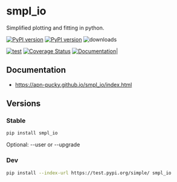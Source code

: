 # smpl_io
Simplified plotting and fitting in python.

[![PyPI version][pypi image]][pypi link] [![PyPI version][pypi versions]][pypi link]  ![downloads](https://img.shields.io/pypi/dm/smpl_io.svg)

[![test][a t image]][a t link]     [![Coverage Status][c t i]][c t l]  [![Documentation][rtd t i]][rtd t l]|

## Documentation

-   <https://apn-pucky.github.io/smpl_io/index.html>

## Versions

### Stable

```sh
pip install smpl_io
```

Optional: --user or --upgrade

### Dev

```sh
pip install --index-url https://test.pypi.org/simple/ smpl_io
```

[doc stable]: https://apn-pucky.github.io/smpl_io/index.html
[doc test]: https://apn-pucky.github.io/smpl_io/test/index.html

[pypi image]: https://badge.fury.io/py/smpl_io.svg
[pypi link]: https://pypi.org/project/smpl_io/
[pypi versions]: https://img.shields.io/pypi/pyversions/smpl_io.svg

[a s image]: https://github.com/APN-Pucky/smpl_io/actions/workflows/stable.yml/badge.svg
[a s link]: https://github.com/APN-Pucky/smpl_io/actions/workflows/stable.yml
[a t link]: https://github.com/APN-Pucky/smpl_io/actions/workflows/test.yml
[a t image]: https://github.com/APN-Pucky/smpl_io/actions/workflows/test.yml/badge.svg

[cc s q i]: https://app.codacy.com/project/badge/Grade/38630d0063814027bd4d0ffaa73790a2?branch=stable
[cc s q l]: https://www.codacy.com/gh/APN-Pucky/smpl_io/dashboard?utm_source=github.com&amp;utm_medium=referral&amp;utm_content=APN-Pucky/smpl_io&amp;utm_campaign=Badge_Grade?branch=stable
[cc s c i]: https://app.codacy.com/project/badge/Coverage/38630d0063814027bd4d0ffaa73790a2?branch=stable
[cc s c l]: https://www.codacy.com/gh/APN-Pucky/smpl_io/dashboard?utm_source=github.com&utm_medium=referral&utm_content=APN-Pucky/smpl_io&utm_campaign=Badge_Coverage?branch=stable

[cc q i]: https://app.codacy.com/project/badge/Grade/38630d0063814027bd4d0ffaa73790a2
[cc q l]: https://www.codacy.com/gh/APN-Pucky/smpl_io/dashboard?utm_source=github.com&amp;utm_medium=referral&amp;utm_content=APN-Pucky/smpl_io&amp;utm_campaign=Badge_Grade
[cc c i]: https://app.codacy.com/project/badge/Coverage/38630d0063814027bd4d0ffaa73790a2
[cc c l]: https://www.codacy.com/gh/APN-Pucky/smpl_io/dashboard?utm_source=github.com&utm_medium=referral&utm_content=APN-Pucky/smpl_io&utm_campaign=Badge_Coverage

[c s i]: https://coveralls.io/repos/github/APN-Pucky/smpl_io/badge.svg?branch=stable
[c s l]: https://coveralls.io/github/APN-Pucky/smpl_io?branch=stable
[c t l]: https://coveralls.io/github/APN-Pucky/smpl_io?branch=master
[c t i]: https://coveralls.io/repos/github/APN-Pucky/smpl_io/badge.svg?branch=master

[rtd s i]: https://readthedocs.org/projects/smpl_io/badge/?version=stable
[rtd s l]: https://smpl_io.readthedocs.io/en/stable/?badge=stable
[rtd t i]: https://readthedocs.org/projects/smpl_io/badge/?version=latest
[rtd t l]: https://smpl_io.readthedocs.io/en/latest/?badge=latest
